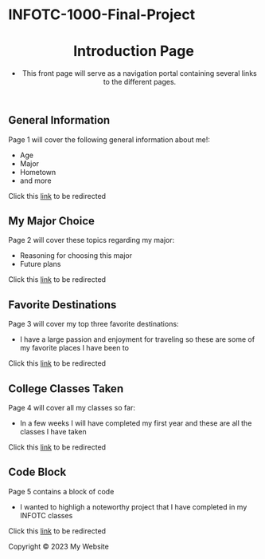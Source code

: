 # INFOTC-1000-Final-Project
<!DOCTYPE html>
<html>
<head>
	<meta charset="UTF-8">
	<meta name="viewport" content="width=device-width, initial-scale=1.0">
	<link rel="stylesheet" href="styles.css">
</head>
<body>
	<header>
		<h1>Introduction Page</h1>
		<nav>
			<ul>
				<li>This front page will serve as a navigation portal containing several links to the different pages.</li>
			</ul>
		</nav>
	</header>
	<main>
		<section>
			<h2>General Information</h2>
			<p>Page 1 will cover the following general information about me!:</p>
        <ul>
          <li>Age</li>
          <li>Major</li>
          <li>Hometown</li>
          <li>and more</li>
        </ul>
				<p>Click this <a href="GEN-INFO.md">link</a> to be redirected</p>
		</section>
		<section>
			<h2>My Major Choice</h2>
      <p>Page 2 will cover these topics regarding my major:</p>
			<ul>
				<li>Reasoning for choosing this major</li>
				<li>Future plans</li>
			</ul>
			<p>Click this <a href="MAJOR.md">link</a> to be redirected</p>
		</section>
    <section>
			<h2>Favorite Destinations</h2>
			<p>Page 3 will cover my top three favorite destinations:</p>
        <ul>
          <li>I have a large passion and enjoyment for traveling so these are some of my favorite places I have been to</li>
        </ul>
				<p>Click this <a href="DEST.md">link</a> to be redirected</p>
		</section>
    <section>
			<h2>College Classes Taken</h2>
			<p>Page 4 will cover all my classes so far:</p>
        <ul>
          <li>In a few weeks I will have completed my first year and these are all the classes I have taken</li>
        </ul>
				<p>Click this <a href="CLASSES.md">link</a> to be redirected</p>
		</section>
    <section>
			<h2>Code Block</h2>
			<p>Page 5 contains a block of code</p>
        <ul>
					<li>I wanted to highligh a noteworthy project that I have completed in my INFOTC classes</li>
        </ul>
				<p>Click this <a href="CODEBLOCK.md">link</a> to be redirected</p>
		</section>
	</main>
	<footer>
		<p>Copyright © 2023 My Website</p>
	</footer>
</body>
</html>
